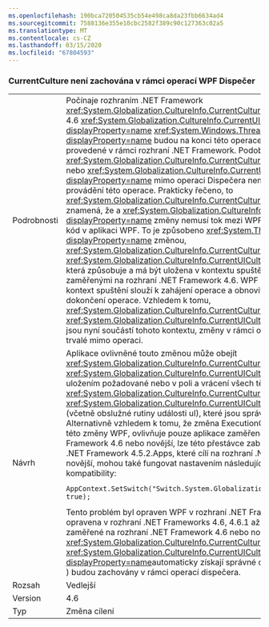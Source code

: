 ```yaml
---
ms.openlocfilehash: 190bca720504535cb54e498ca8da23fbb6634ad4
ms.sourcegitcommit: 7588136e355e10cbc2582f389c90c127363c02a5
ms.translationtype: MT
ms.contentlocale: cs-CZ
ms.lasthandoff: 03/15/2020
ms.locfileid: "67804593"
---
```

### <a name="currentculture-is-not-preserved-across-wpf-dispatcher-operations"></a>CurrentCulture není zachována v rámci operací WPF Dispečer

|   |   |
|---|---|
|Podrobnosti|Počínaje rozhraním .NET Framework <xref:System.Globalization.CultureInfo.CurrentCulture?displayProperty=name> 4.6 <xref:System.Globalization.CultureInfo.CurrentUICulture?displayProperty=name> <xref:System.Windows.Threading.Dispatcher?displayProperty=name> budou na konci této operace dispečera ztraceny nebo provedené v rámci rozhraní .NET Framework. Podobně změny <xref:System.Globalization.CultureInfo.CurrentCulture?displayProperty=name> nebo <xref:System.Globalization.CultureInfo.CurrentUICulture?displayProperty=name> mimo operaci Dispečera nemusí být projevené při provádění této operace. Prakticky řečeno, to <xref:System.Globalization.CultureInfo.CurrentCulture?displayProperty=name> znamená, že a <xref:System.Globalization.CultureInfo.CurrentUICulture?displayProperty=name> změny nemusí tok mezi WPF ui zpětná volání a další kód v aplikaci WPF. To je způsobeno <xref:System.Threading.ExecutionContext?displayProperty=name> změnou, <xref:System.Globalization.CultureInfo.CurrentCulture?displayProperty=name> <xref:System.Globalization.CultureInfo.CurrentUICulture?displayProperty=name> která způsobuje a má být uložena v kontextu spuštění počínaje aplikacemi zaměřenými na rozhraní .NET Framework 4.6. WPF dispečer operace uložit kontext spuštění slouží k zahájení operace a obnovit předchozí kontext po dokončení operace. Vzhledem k tomu, <xref:System.Globalization.CultureInfo.CurrentCulture?displayProperty=name> a <xref:System.Globalization.CultureInfo.CurrentUICulture?displayProperty=name> jsou nyní součástí tohoto kontextu, změny v rámci operace dispečera nejsou trvalé mimo operaci.|
|Návrh|Aplikace ovlivněné touto změnou může obejít <xref:System.Globalization.CultureInfo.CurrentCulture?displayProperty=name> <xref:System.Globalization.CultureInfo.CurrentUICulture?displayProperty=name> uložením požadované nebo v poli a vrácení všech těl operace dispečera <xref:System.Globalization.CultureInfo.CurrentCulture?displayProperty=name> <xref:System.Globalization.CultureInfo.CurrentUICulture?displayProperty=name> (včetně obslužné rutiny události uI), které jsou správné a jsou nastaveny. Alternativně vzhledem k tomu, že změna ExecutionContext, která je základem této změny WPF, ovlivňuje pouze aplikace zaměřené na rozhraní .NET Framework 4.6 nebo novější, lze této přestávce zabránit cílením na rozhraní .NET Framework 4.5.2.Apps, které cílí na rozhraní .NET Framework 4.6 nebo novější, mohou také fungovat nastavením následujícího přepínače kompatibility:<pre><code class="lang-csharp">AppContext.SetSwitch(&quot;Switch.System.Globalization.NoAsyncCurrentCulture&quot;, true);&#13;&#10;</code></pre>Tento problém byl opraven WPF v rozhraní .NET Framework 4.6.2. Byla také opravena v rozhraní .NET Frameworks 4.6, 4.6.1 až [KB 3139549](https://support.microsoft.com/kb/3139549). Aplikace zaměřené na rozhraní .NET Framework 4.6 nebo novější <xref:System.Globalization.CultureInfo.CurrentCulture?displayProperty=name> / <xref:System.Globalization.CultureInfo.CurrentUICulture?displayProperty=name>automaticky získají správné chování v aplikacích WPF - ) budou zachovány v rámci operací dispečera.|
|Rozsah|Vedlejší|
|Version|4.6|
|Typ|Změna cílení|
